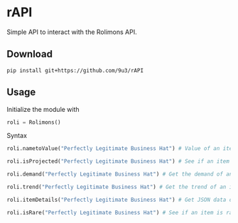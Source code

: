 # rAPI
Simple API to interact with the Rolimons API.

## Download

`pip install git+https://github.com/9u3/rAPI`

## Usage

Initialize the module with
```py
roli = Rolimons()
```

Syntax
```py
roli.nametoValue("Perfectly Legitimate Business Hat") # Value of an item

roli.isProjected("Perfectly Legitimate Business Hat") # See if an item is projected, Returns True if it is

roli.demand("Perfectly Legitimate Business Hat") # Get the demand of an item, Returns a number from 0 to 5

roli.trend("Perfectly Legitimate Business Hat") # Get the trend of an item, Returns a number from 0 to 5

roli.itemDetails("Perfectly Legitimate Business Hat") # Get JSON data of an item, Unmodified.

roli.isRare("Perfectly Legitimate Business Hat") # See if an item is rare, Returns True if it is.
```
